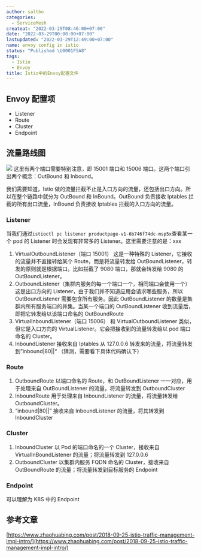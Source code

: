 ```yaml
---
author: saltbo
categories:
  - ServiceMesh
createat: "2022-03-29T08:46:00+07:00"
date: "2022-03-29T00:00:00+07:00"
lastupdated: "2022-03-29T12:49:00+07:00"
name: envoy config in istio
status: "Published \U0001F5A8"
tags:
  - Istio
  - Envoy
title: Istio中的Envoy配置文件
---
```


## Envoy 配置项

- Listener
- Route
- Cluster
- Endpoint

## 流量路线图

![](/images/notes/envoy%20config%20in%20istio/s3.us-west-2.amazonaws.com_688b59ac-53c3-48f2-a1be-7f89d9657acf.png)
这里有两个端口需要特别注意，即 15001 端口和 15006 端口。这两个端口引出两个概念：OutBound 和 Inbound。

我们需要知道，Istio 做的流量拦截不止是入口方向的流量，还包括出口方向。所以在整个链路中就分为 OutBound 和 InBound。OutBound 负责接收 Iptables 拦截的所有出口流量，InBound 负责接收 Iptables 拦截的入口方向的流量。

### Listener

当我们通过`istioctl pc listener productpage-v1-6b746f74dc-msp5x`查看某一个 pod 的 Listener 时会发现有非常多的 Listener。这里需要注意的是：xxx

1. VirtualOutboundListener（端口 15001）
   这是一种特殊的 Listener，它接收的流量并不直接转给某个 Route，而是将流量转发给 OutBoundListener，转发的原则就是根据端口。比如拦截了 9080 端口，那就会转发给 9080 的 OutBoundListener。
2. OutboundListener（集群内服务的每一个端口一个，相同端口会使用一个）
   这是出口方向的 Listener，由于我们并不知道应用会请求哪些服务，所以 OutBoundListener 需要包含所有服务。因此 OutBoundListener 的数量是集群内所有服务端口的并集。当某一个端口的 OutBoundListener 收到流量后，即把它转发给以该端口命名的 OutBoundRoute
3. VirtualInboundListener（端口 15006）
   和 VirtualOutboundListener 类似，但它是入口方向的 VirtualListener。它会把接收到的流量转发给以 pod 端口命名的 Cluster。
4. InboundListener
   接收来自 Iptables 从 127.0.0.6 转发来的流量，将流量转发到”inbound|80||“
   （猜测，需要看下具体代码确认下）

### Route

1. OutboundRoute
   以端口命名的 Route，和 OutBoundListener 一一对应，用于处理来自 OutBoundListener 的流量，将流量转发到 OutboundCluster
2. InboundRoute
   用于处理来自 InboundListener 的流量，将流量转发给 OutboundCluster。
3. “inbound|80||”
   接收来自 InboundListener 的流量，将其转发到 InboundCluster

### Cluster

1. InboundCluster
   以 Pod 的端口命名的一个 Cluster，接收来自 VirtualInBoundListener 的流量；将流量转发到 127.0.0.6
2. OutboundCluster
   以集群内服务 FQDN 命名的 Cluster，接收来自 OutBoundRoute 的流量；将流量转发到目标服务的 Endpoint

### Endpoint

可以理解为 K8S 中的 Endpoint

## 参考文章

[https://www.zhaohuabing.com/post/2018-09-25-istio-traffic-management-impl-intro/](https://www.zhaohuabing.com/post/2018-09-25-istio-traffic-management-impl-intro/)
